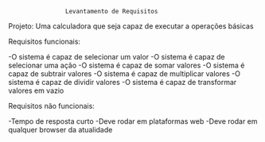 					Levantamento de Requisitos

Projeto: Uma calculadora que seja capaz de executar a operações básicas

Requisitos funcionais:

-O sistema é capaz de selecionar um valor
-O sistema é capaz de selecionar uma ação
-O sistema é capaz de somar valores
-O sistema é capaz de subtrair valores
-O sistema é capaz de multiplicar valores
-O sistema é capaz de dividir valores
-O sistema é capaz de transformar valores em vazio

Requisitos não funcionais:

-Tempo de resposta curto
-Deve rodar em plataformas web
-Deve rodar em qualquer browser da atualidade
 
